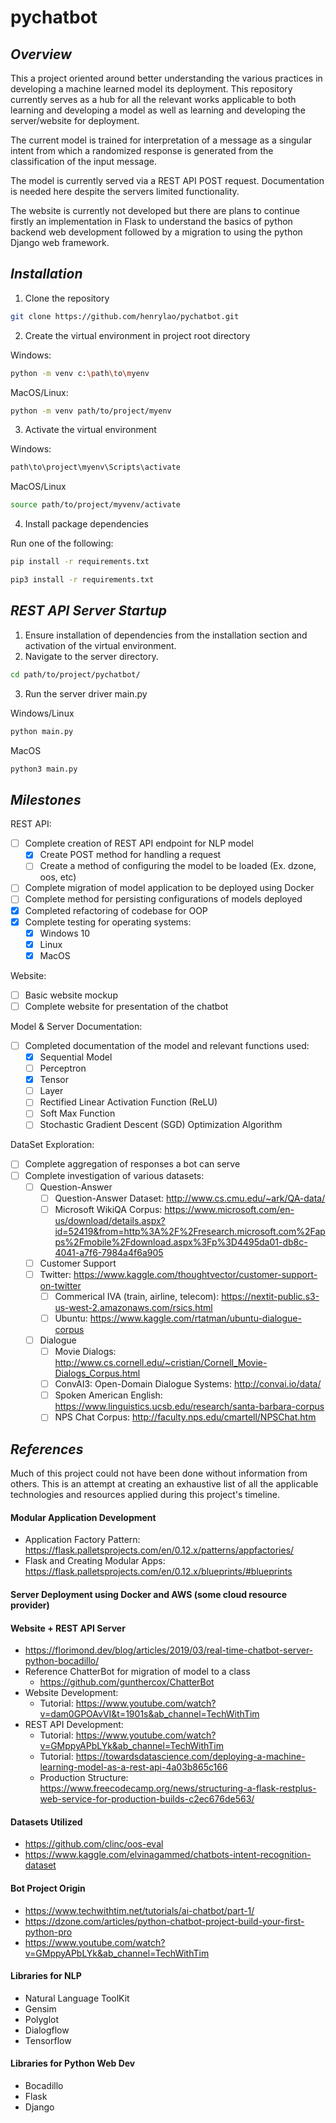 # pychatbot

## *Overview*

This a project oriented around better understanding the various practices in developing a machine learned model its
deployment. This repository currently serves as a hub for all the relevant works applicable to both learning and
developing a model as well as learning and developing the server/website for deployment.

The current model is trained for interpretation of a message as a singular intent from which a randomized response is
generated from the classification of the input message.

The model is currently served via a REST API POST request. Documentation is needed here despite the servers limited
functionality.

The website is currently not developed but there are plans to continue firstly an implementation in Flask to understand
the basics of python backend web development followed by a migration to using the python Django web framework.

## *Installation*

1. Clone the repository

``` sh
git clone https://github.com/henrylao/pychatbot.git
```

2. Create the virtual environment in project root directory<br>

Windows:

```sh
python -m venv c:\path\to\myenv
```

MacOS/Linux:

```sh
python -m venv path/to/project/myenv
```

3. Activate the virtual environment<br>

Windows:

```sh
path\to\project\myenv\Scripts\activate
```

MacOS/Linux

```sh
source path/to/project/myvenv/activate
```

4. Install package dependencies<br>

Run one of the following:

``` sh
pip install -r requirements.txt
```

``` sh
pip3 install -r requirements.txt
```

## *REST API Server Startup*

1. Ensure installation of dependencies from the installation section and activation of the virtual environment.
2. Navigate to the server directory.

``` sh
cd path/to/project/pychatbot/
```

3. Run the server driver main.py<br>

Windows/Linux

``` sh
python main.py
```

MacOS

``` sh
python3 main.py
```

## *Milestones*

REST API:

* [ ] Complete creation of REST API endpoint for NLP model
    * [x] Create POST method for handling a request
    * [ ] Create a method of configuring the model to be loaded (Ex. dzone, oos, etc)
* [ ] Complete migration of model application to be deployed using Docker
* [ ] Complete method for persisting configurations of models deployed
* [x] Completed refactoring of codebase for OOP
* [x] Complete testing for operating systems:
    * [x] Windows 10
    * [x] Linux
    * [x] MacOS

Website:

* [ ] Basic website mockup
* [ ] Complete website for presentation of the chatbot

Model & Server Documentation:

* [ ] Completed documentation of the model and relevant functions used:
    * [x] Sequential Model
    * [ ] Perceptron
    * [x] Tensor
    * [ ] Layer
    * [ ] Rectified Linear Activation Function (ReLU)
    * [ ] Soft Max Function
    * [ ] Stochastic Gradient Descent (SGD) Optimization Algorithm

DataSet Exploration:
* [ ] Complete aggregation of responses a bot can serve 
* [ ] Complete investigation of various datasets:
    * [ ] Question-Answer
        * [ ] Question-Answer Dataset: http://www.cs.cmu.edu/~ark/QA-data/
        * [ ] Microsoft WikiQA
          Corpus: https://www.microsoft.com/en-us/download/details.aspx?id=52419&from=http%3A%2F%2Fresearch.microsoft.com%2Fapps%2Fmobile%2Fdownload.aspx%3Fp%3D4495da01-db8c-4041-a7f6-7984a4f6a905
    * [ ] Customer Support
    *   [ ] Twitter: https://www.kaggle.com/thoughtvector/customer-support-on-twitter
        * [ ] Commerical IVA (train, airline, telecom): https://nextit-public.s3-us-west-2.amazonaws.com/rsics.html
        * [ ] Ubuntu: https://www.kaggle.com/rtatman/ubuntu-dialogue-corpus
    * [ ] Dialogue
        * [ ] Movie Dialogs: http://www.cs.cornell.edu/~cristian/Cornell_Movie-Dialogs_Corpus.html
        * [ ] ConvAI3: Open-Domain Dialogue Systems: http://convai.io/data/
        * [ ] Spoken American English: https://www.linguistics.ucsb.edu/research/santa-barbara-corpus
        * [ ] NPS Chat Corpus: http://faculty.nps.edu/cmartell/NPSChat.htm

## *References*

Much of this project could not have been done without information from others. This is an attempt at creating an
exhaustive list of all the applicable technologies and resources applied during this project's timeline.

#### Modular Application Development

* Application Factory Pattern: https://flask.palletsprojects.com/en/0.12.x/patterns/appfactories/
* Flask and Creating Modular Apps: https://flask.palletsprojects.com/en/0.12.x/blueprints/#blueprints

#### Server Deployment using Docker and AWS (some cloud resource provider)

#### Website + REST API Server

* https://florimond.dev/blog/articles/2019/03/real-time-chatbot-server-python-bocadillo/
* Reference ChatterBot for migration of model to a class
    - https://github.com/gunthercox/ChatterBot
* Website Development:
    - Tutorial: https://www.youtube.com/watch?v=dam0GPOAvVI&t=1901s&ab_channel=TechWithTim
* REST API Development:
    - Tutorial: https://www.youtube.com/watch?v=GMppyAPbLYk&ab_channel=TechWithTim
    - Tutorial: https://towardsdatascience.com/deploying-a-machine-learning-model-as-a-rest-api-4a03b865c166
    - Production
      Structure: https://www.freecodecamp.org/news/structuring-a-flask-restplus-web-service-for-production-builds-c2ec676de563/

#### Datasets Utilized

* https://github.com/clinc/oos-eval
* https://www.kaggle.com/elvinagammed/chatbots-intent-recognition-dataset

#### Bot Project Origin

* https://www.techwithtim.net/tutorials/ai-chatbot/part-1/
* https://dzone.com/articles/python-chatbot-project-build-your-first-python-pro
* https://www.youtube.com/watch?v=GMppyAPbLYk&ab_channel=TechWithTim

#### Libraries for NLP

* Natural Language ToolKit
* Gensim
* Polyglot
* Dialogflow
* Tensorflow


#### Libraries for Python Web Dev

* Bocadillo
* Flask
* Django
